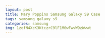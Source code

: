 ```yaml
---
layout: post
title: Mary Poppins Samsung Galaxy S9 Case
tags: samsung galaxy s9
categories: samsung
img: 1zofN4XcK3KtczrC9lF1M0wFwvW9zWwwt
---
```

